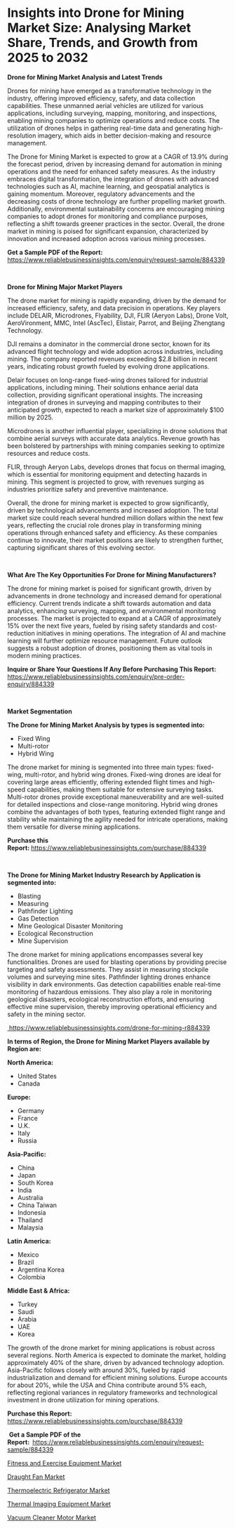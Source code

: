 <p><h1>Insights into Drone for Mining Market Size: Analysing Market Share, Trends, and Growth from 2025 to 2032</h1></p><p><strong>Drone for Mining Market Analysis and Latest Trends</strong></p>
<p><p>Drones for mining have emerged as a transformative technology in the industry, offering improved efficiency, safety, and data collection capabilities. These unmanned aerial vehicles are utilized for various applications, including surveying, mapping, monitoring, and inspections, enabling mining companies to optimize operations and reduce costs. The utilization of drones helps in gathering real-time data and generating high-resolution imagery, which aids in better decision-making and resource management.</p><p>The Drone for Mining Market is expected to grow at a CAGR of 13.9% during the forecast period, driven by increasing demand for automation in mining operations and the need for enhanced safety measures. As the industry embraces digital transformation, the integration of drones with advanced technologies such as AI, machine learning, and geospatial analytics is gaining momentum. Moreover, regulatory advancements and the decreasing costs of drone technology are further propelling market growth. Additionally, environmental sustainability concerns are encouraging mining companies to adopt drones for monitoring and compliance purposes, reflecting a shift towards greener practices in the sector. Overall, the drone market in mining is poised for significant expansion, characterized by innovation and increased adoption across various mining processes.</p></p>
<p><strong>Get a Sample PDF of the Report:&nbsp;</strong> <a href="https://www.reliablebusinessinsights.com/enquiry/request-sample/884339?utm_campaign=62&utm_medium=2&utm_source=Github&utm_content=ia&utm_term=16022025&utm_id=drone-for-mining">https://www.reliablebusinessinsights.com/enquiry/request-sample/884339</a></p>
<p>&nbsp;</p>
<p><strong>Drone for Mining Major Market Players</strong></p>
<p><p>The drone market for mining is rapidly expanding, driven by the demand for increased efficiency, safety, and data precision in operations. Key players include DELAIR, Microdrones, Flyability, DJI, FLIR (Aeryon Labs), Drone Volt, AeroVironment, MMC, Intel (AscTec), Elistair, Parrot, and Beijing Zhengtang Technology.</p><p>DJI remains a dominator in the commercial drone sector, known for its advanced flight technology and wide adoption across industries, including mining. The company reported revenues exceeding $2.8 billion in recent years, indicating robust growth fueled by evolving drone applications.</p><p>Delair focuses on long-range fixed-wing drones tailored for industrial applications, including mining. Their solutions enhance aerial data collection, providing significant operational insights. The increasing integration of drones in surveying and mapping contributes to their anticipated growth, expected to reach a market size of approximately $100 million by 2025.</p><p>Microdrones is another influential player, specializing in drone solutions that combine aerial surveys with accurate data analytics. Revenue growth has been bolstered by partnerships with mining companies seeking to optimize resources and reduce costs.</p><p>FLIR, through Aeryon Labs, develops drones that focus on thermal imaging, which is essential for monitoring equipment and detecting hazards in mining. This segment is projected to grow, with revenues surging as industries prioritize safety and preventive maintenance.</p><p>Overall, the drone for mining market is expected to grow significantly, driven by technological advancements and increased adoption. The total market size could reach several hundred million dollars within the next few years, reflecting the crucial role drones play in transforming mining operations through enhanced safety and efficiency. As these companies continue to innovate, their market positions are likely to strengthen further, capturing significant shares of this evolving sector.</p></p>
<p>&nbsp;</p>
<p><strong>What Are The Key Opportunities For Drone for Mining Manufacturers?</strong></p>
<p><p>The drone for mining market is poised for significant growth, driven by advancements in drone technology and increased demand for operational efficiency. Current trends indicate a shift towards automation and data analytics, enhancing surveying, mapping, and environmental monitoring processes. The market is projected to expand at a CAGR of approximately 15% over the next five years, fueled by rising safety standards and cost-reduction initiatives in mining operations. The integration of AI and machine learning will further optimize resource management. Future outlook suggests a robust adoption of drones, positioning them as vital tools in modern mining practices.</p></p>
<p><strong>Inquire or Share Your Questions If Any Before Purchasing This Report:</strong> <a href="https://www.reliablebusinessinsights.com/enquiry/pre-order-enquiry/884339?utm_campaign=62&utm_medium=2&utm_source=Github&utm_content=ia&utm_term=16022025&utm_id=drone-for-mining">https://www.reliablebusinessinsights.com/enquiry/pre-order-enquiry/884339</a></p>
<p>&nbsp;</p>
<p><strong>Market Segmentation</strong></p>
<p><strong>The Drone for Mining Market Analysis by types is segmented into:</strong></p>
<p><ul><li>Fixed Wing</li><li>Multi-rotor</li><li>Hybrid Wing</li></ul></p>
<p><p>The drone market for mining is segmented into three main types: fixed-wing, multi-rotor, and hybrid wing drones. Fixed-wing drones are ideal for covering large areas efficiently, offering extended flight times and high-speed capabilities, making them suitable for extensive surveying tasks. Multi-rotor drones provide exceptional maneuverability and are well-suited for detailed inspections and close-range monitoring. Hybrid wing drones combine the advantages of both types, featuring extended flight range and stability while maintaining the agility needed for intricate operations, making them versatile for diverse mining applications.</p></p>
<p><strong>Purchase this Report:&nbsp;</strong><a href="https://www.reliablebusinessinsights.com/purchase/884339?utm_campaign=62&utm_medium=2&utm_source=Github&utm_content=ia&utm_term=16022025&utm_id=drone-for-mining">https://www.reliablebusinessinsights.com/purchase/884339</a></p>
<p>&nbsp;</p>
<p><strong>The Drone for Mining Market Industry Research by Application is segmented into:</strong></p>
<p><ul><li>Blasting</li><li>Measuring</li><li>Pathfinder Lighting</li><li>Gas Detection</li><li>Mine Geological Disaster Monitoring</li><li>Ecological Reconstruction</li><li>Mine Supervision</li></ul></p>
<p><p>The drone market for mining applications encompasses several key functionalities. Drones are used for blasting operations by providing precise targeting and safety assessments. They assist in measuring stockpile volumes and surveying mine sites. Pathfinder lighting drones enhance visibility in dark environments. Gas detection capabilities enable real-time monitoring of hazardous emissions. They also play a role in monitoring geological disasters, ecological reconstruction efforts, and ensuring effective mine supervision, thereby improving operational efficiency and safety in the mining sector.</p></p>
<p><a href="https://www.reliablebusinessinsights.com/drone-for-mining-r884339?utm_campaign=62&utm_medium=2&utm_source=Github&utm_content=ia&utm_term=16022025&utm_id=drone-for-mining">&nbsp;https://www.reliablebusinessinsights.com/drone-for-mining-r884339</a></p>
<p><strong>In terms of Region, the Drone for Mining Market Players available by Region are:</strong></p>
<p>
    <p> <strong> North America: </strong>
        <ul>
            <li>United States</li>
            <li>Canada</li>
        </ul>
        </p> 
    <p> <strong> Europe: </strong>
        <ul>
            <li>Germany</li>
            <li>France</li>
            <li>U.K.</li>
            <li>Italy</li>
            <li>Russia</li>
        </ul>
        </p> 
    <p> <strong> Asia-Pacific: </strong>
        <ul>
            <li>China</li>
            <li>Japan</li>
            <li>South Korea</li>
            <li>India</li>
            <li>Australia</li>
            <li>China Taiwan</li>
            <li>Indonesia</li>
            <li>Thailand</li>
            <li>Malaysia</li>
        </ul>
        </p> 
    <p> <strong> Latin America: </strong>
        <ul>
            <li>Mexico</li>
            <li>Brazil</li>
            <li>Argentina Korea</li>
            <li>Colombia</li>
        </ul>
        </p> 
    <p> <strong> Middle East & Africa: </strong>
        <ul>
            <li>Turkey</li>
            <li>Saudi</li>
            <li>Arabia</li>
            <li>UAE</li>
            <li>Korea</li>
        </ul>
    </p>
    </p>
<p><p>The growth of the drone market for mining applications is robust across several regions. North America is expected to dominate the market, holding approximately 40% of the share, driven by advanced technology adoption. Asia-Pacific follows closely with around 30%, fueled by rapid industrialization and demand for efficient mining solutions. Europe accounts for about 20%, while the USA and China contribute around 5% each, reflecting regional variances in regulatory frameworks and technological investment in drone utilization for mining operations.</p></p>
<p><strong>Purchase this Report: </strong><a href="https://www.reliablebusinessinsights.com/purchase/884339?utm_campaign=62&utm_medium=2&utm_source=Github&utm_content=ia&utm_term=16022025&utm_id=drone-for-mining">https://www.reliablebusinessinsights.com/purchase/884339</a></p>
<p>&nbsp;<strong>Get a Sample PDF of the Report:&nbsp;&nbsp;</strong><a href="https://www.reliablebusinessinsights.com/enquiry/request-sample/884339?utm_campaign=62&utm_medium=2&utm_source=Github&utm_content=ia&utm_term=16022025&utm_id=drone-for-mining">https://www.reliablebusinessinsights.com/enquiry/request-sample/884339</a></p>
<p><strong></strong></p>
<p><p><a href="https://github.com/rrapajecundi/Market-Research-Report-List-1/blob/main/fitness-and-exercise-equipment-market.md?utm_campaign=62&utm_medium=2&utm_source=Github&utm_content=ia&utm_term=16022025&utm_id=drone-for-mining">Fitness and Exercise Equipment Market</a></p><p><a href="https://github.com/miottaredlin79/Market-Research-Report-List-1/blob/main/draught-fan-market.md?utm_campaign=62&utm_medium=2&utm_source=Github&utm_content=ia&utm_term=16022025&utm_id=drone-for-mining">Draught Fan Market</a></p><p><a href="https://github.com/ugurgyuri/Market-Research-Report-List-1/blob/main/thermoelectric-refrigerator-market.md?utm_campaign=62&utm_medium=2&utm_source=Github&utm_content=ia&utm_term=16022025&utm_id=drone-for-mining">Thermoelectric Refrigerator Market</a></p><p><a href="https://github.com/vilolakoreni/Market-Research-Report-List-1/blob/main/thermal-imaging-equipment-market.md?utm_campaign=62&utm_medium=2&utm_source=Github&utm_content=ia&utm_term=16022025&utm_id=drone-for-mining">Thermal Imaging Equipment Market</a></p><p><a href="https://github.com/paljuhubeyde/Market-Research-Report-List-1/blob/main/vacuum-cleaner-motor-market.md?utm_campaign=62&utm_medium=2&utm_source=Github&utm_content=ia&utm_term=16022025&utm_id=drone-for-mining">Vacuum Cleaner Motor Market</a></p></p>